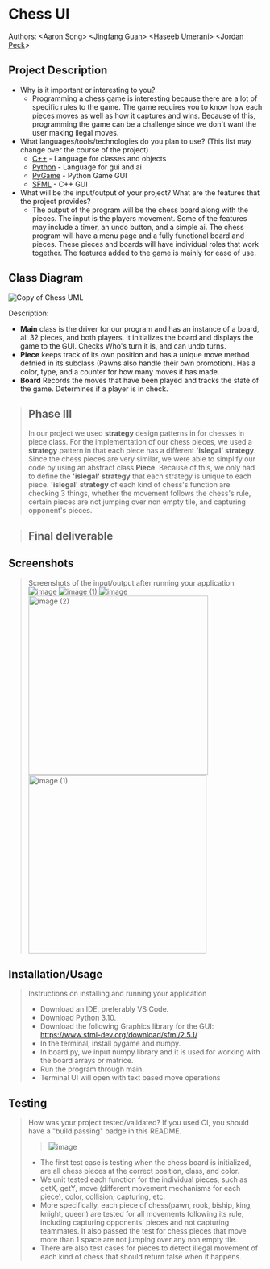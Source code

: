 # Chess UI
 
Authors: \<[Aaron Song](https://github.com/AaronSxng)\> \<[Jingfang Guan](https://github.com/alexgjf)\> \<[Haseeb Umerani](https://github.com/HaseebU)\> \<[Jordan Peck](https://github.com/Mimin7447)\>

## Project Description
  * Why is it important or interesting to you?
    * Programming a chess game is interesting because there are a lot of specific rules to the game. The game requires you to know how each pieces moves as well as how it captures and wins. Because of this, programming the game can be a challenge since we don't want the user making ilegal moves.
  * What languages/tools/technologies do you plan to use? (This list may change over the course of the project)
    * [C++](https://www.cplusplus.com/) - Language for classes and objects
    * [Python](https://www.python.org/) - Language for gui and ai
    * [PyGame](https://www.pygame.org/news) - Python Game GUI
    * [SFML](https://www.sfml-dev.org/download/sfml/2.5.1/) - C++ GUI
  * What will be the input/output of your project? What are the features that the project provides?
    * The output of the program will be the chess board along with the pieces. The input is the players movement. Some of the features may include a timer, an undo button, and a simple ai. The chess program will have a menu page and a fully functional board and pieces. These pieces and boards will have individual roles that work together. The features added to the game is mainly for ease of use.
 
## Class Diagram
![Copy of Chess UML](https://user-images.githubusercontent.com/46555484/171980681-6f9d30c2-36c9-4973-9173-a70877f69721.png)




Description: 
* **Main** class is the driver for our program and has an instance of a board, all 32 pieces, and both players. It initializes the board and displays the game to the GUI. Checks Who's turn it is, and can undo turns.
* **Piece** keeps track of its own position and has a unique move method defnied in its subclass (Pawns also handle their own promotion). Has a color, type, and a counter for how many moves it has made.
* **Board** Records the moves that have been played and tracks the state of the game. Determines if a player is in check.
 
 > ## Phase III
 > In our project we used **strategy** design patterns in for chesses in piece class. For the implementation of our chess pieces, we used a **strategy** pattern in that each piece has a different **'islegal' strategy**. Since the chess pieces are very similar, we were able to simplify our code by using an abstract class **Piece**. Because of this, we only had to define the **'islegal' strategy** that each strategy is unique to each piece. **'islegal' strategy** of each kind of chess's function are checking 3 things, whether the movement follows the chess's rule, certain pieces are not jumping over non empty tile, and capturing opponent's pieces.
 
 > ## Final deliverable
 ## Screenshots
 > Screenshots of the input/output after running your application
 > ![image](https://user-images.githubusercontent.com/46555484/171975710-5c3156b0-fcc3-41f5-8e55-0158d436ef85.png)
 > ![image (1)](https://user-images.githubusercontent.com/46555484/171975779-0208e66f-fb9b-4efb-be5a-df7f7f6a529d.png)
 > ![image](https://user-images.githubusercontent.com/93061497/171981245-96be7595-0e0e-44a7-b123-695f66ba00af.png)
 > <img width="356" alt="image (2)" src="https://user-images.githubusercontent.com/93061497/171981302-1057bf6d-cfc0-443d-8191-01990a647f5b.png">
 > <img width="353" alt="image (1)" src="https://user-images.githubusercontent.com/93061497/171981309-c873e81c-e249-4103-bc6c-c3ee250856d2.png">



 ## Installation/Usage
 > Instructions on installing and running your application
 > * Download an IDE, preferably VS Code.
 > * Download Python 3.10.
 > * Download the following Graphics library for the GUI: https://www.sfml-dev.org/download/sfml/2.5.1/
 > * In the terminal, install pygame and numpy.
 > * In board.py, we input numpy library and it is used for working with the board arrays or matrice.
 > * Run the program through main.
 > * Terminal UI will open with text based move operations
 ## Testing
 > How was your project tested/validated? If you used CI, you should have a "build passing" badge in this README.
 >  >![image](https://user-images.githubusercontent.com/74108022/171978444-5167e1fc-a92d-4bcc-82b9-3a93ac4cfc4b.png)
 > * The first test case is testing when the chess board is initialized, are all chess pieces at the correct position, class, and color.
 > * We unit tested each function for the individual pieces, such as getX, getY, move (different movement mechanisms for each piece), color, collision, capturing, etc.
 > * More specifically, each piece of chess(pawn, rook, biship, king, knight, queen) are tested for all movements following its rule, including capturing opponents' pieces and not capturing teammates. It also passed the test for chess pieces that move more than 1 space are not jumping over any non empty tile. 
 > * There are also test cases for pieces to detect illegal movement of each kind of chess that should return false when it happens.
 
